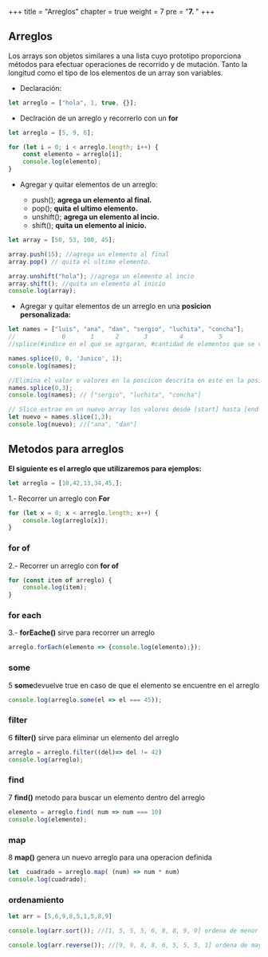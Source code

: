 +++
title = "Arreglos"
chapter = true
weight = 7
pre = "<b>7. </b>"
+++
## Arreglos
Los arrays son objetos similares a una lista cuyo prototipo proporciona métodos para efectuar operaciones de recorrido y de mutación. Tanto la longitud como el tipo de los elementos de un array son variables.

- Declaración:
~~~javascript
let arreglo = ["hola", 1, true, {}];
~~~
- Declración de un arreglo y recorrerlo con un **for**
~~~javascript
let arreglo = [5, 9, 6];

for (let i = 0; i < arreglo.length; i++) {
    const elemento = arreglo[i];
    console.log(elemento);
}
~~~
- Agregar y quitar elementos de un arreglo:

   - push(); **agrega un elemento al final.**
   - pop(); **quita el ultimo elemento.**
   - unshift(); **agrega un elemento al incio.**
   - shift(); **quita un elemento al inicio.**

~~~javascript
let array = [50, 53, 100, 45];

array.push(15); //agrega un elemento al final
array.pop() // quita el ultimo elemento.

array.unshift("hola"); //agrega un elemento al incio
array.shift(); //quita un elemento al inicio
console.log(array);
~~~
- Agregar y quitar elementos de un arreglo en una **posicion personalizada:**

~~~javascript
let names = ["luis", "ana", "dan", "sergio", "luchita", "concha"];
//             0       1      2       3         4          5
//splice(#indice en el que se agrgaran, #cantidad de elementos que se van a eliminar #valores que se van a aregar 1,2,3...)

names.splice(0, 0, 'Junico', 1);
console.log(names);

//Elimina el valor o valores en la poscicon descrita en este en la posicion cero vamos a eliminar 3 elementos
names.splice(0,3);
console.log(names); // ["sergio", "luchita", "concha"]

// Slice extrae en un nuevo array los valores desde [start] hasta [end -1]: No modifia el array original.
let nuevo = names.slice(1,3);
console.log(nuevo); //["ana", "dan"]
~~~
## Metodos para arreglos

**El siguiente es el arreglo que utilizaremos para ejemplos:**
~~~javascript
let arreglo = [10,42,13,34,45,];
~~~
1.- Recorrer un arreglo con **For**
~~~javascript
for (let x = 0; x < arreglo.length; x++) {
    console.log(arreglo[x]);
}
~~~
### for of
2.- Recorrer un arreglo con **for of**
~~~javascript
for (const item of arreglo) {
    console.log(item);
}
~~~
### for each
3.- **forEache()** sirve para recorrer un arreglo
~~~javascript
arreglo.forEach(elemento => {console.log(elemento);});
~~~
### some

5 **some**devuelve true en caso de que el elemento se encuentre en el arreglo
~~~javascript
console.log(arreglo.some(el => el === 45));
~~~
### filter

6 **filter()** sirve para eliminar un elemento del arreglo
~~~javascript
arreglo = arreglo.filter((del)=> del != 42)
console.log(arreglo);
~~~
### find

7 **find()** metodo para buscar un elemento dentro del arreglo
~~~javascript
elemento = arreglo.find( num => num === 10)
console.log(elemento);
~~~
### map
8 **map()** genera un nuevo arreglo para una operacion definida
~~~javascript
let  cuadrado = arreglo.map( (num) => num * num)
console.log(cuadrado);
~~~
### ordenamiento

~~~javascript
let arr = [5,6,9,8,5,1,5,8,9]

console.log(arr.sort()); //[1, 5, 5, 5, 6, 8, 8, 9, 9] ordena de menor a mayor

console.log(arr.reverse()); //[9, 9, 8, 8, 6, 5, 5, 5, 1] ordena de mayor a menor
~~~